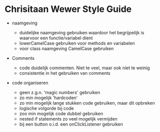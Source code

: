 # Chrisitaan Wewer Style Guide
  
* naamgeving
	* duidelijke naamgeving gebruiken waardoor het begrijpelijk is waarvoor een functie/variabel dient
	* lowerCamelCase gebruiken voor methods en variabelen
	* voor class naamgeving CamelCase gebruiken
	
* Comments
	* code duidelijk commenten. Niet te veel, maar ook niet te weinig
	* consistentie in het gebruiken van comments	

* code organiseren
	* geen z.g.n. 'magic numbers' gebruiken
	* zo min mogelijk 'hardcoden'
	* zo min mogelijk lange stukken code gebruiken, maar dit opbreken
	* logische volgorde bij code
	* zoo min mogelijk code dubbel gebruiken
	* nested if statements zo veel mogelijk vermijden 
	* bij een button o.i.d. een onClickListener gebruiken
	
	